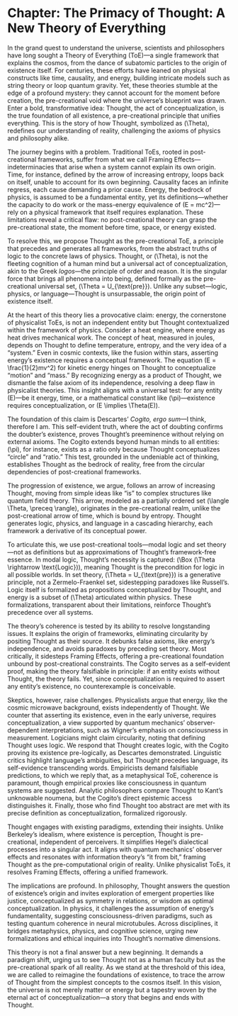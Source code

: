 # Chapter: The Primacy of Thought: A New Theory of Everything

In the grand quest to understand the universe, scientists and philosophers have long sought a Theory of Everything (ToE)—a single framework that explains the cosmos, from the dance of subatomic particles to the origin of existence itself. For centuries, these efforts have leaned on physical constructs like time, causality, and energy, building intricate models such as string theory or loop quantum gravity. Yet, these theories stumble at the edge of a profound mystery: they cannot account for the moment before creation, the pre-creational void where the universe’s blueprint was drawn. Enter a bold, transformative idea: Thought, the act of conceptualization, is the true foundation of all existence, a pre-creational principle that unifies everything. This is the story of how Thought, symbolized as \(\Theta\), redefines our understanding of reality, challenging the axioms of physics and philosophy alike.

The journey begins with a problem. Traditional ToEs, rooted in post-creational frameworks, suffer from what we call Framing Effects—indeterminacies that arise when a system cannot explain its own origin. Time, for instance, defined by the arrow of increasing entropy, loops back on itself, unable to account for its own beginning. Causality faces an infinite regress, each cause demanding a prior cause. Energy, the bedrock of physics, is assumed to be a fundamental entity, yet its definitions—whether the capacity to do work or the mass-energy equivalence of \(E = mc^2\)—rely on a physical framework that itself requires explanation. These limitations reveal a critical flaw: no post-creational theory can grasp the pre-creational state, the moment before time, space, or energy existed.

To resolve this, we propose Thought as the pre-creational ToE, a principle that precedes and generates all frameworks, from the abstract truths of logic to the concrete laws of physics. Thought, or \(\Theta\), is not the fleeting cognition of a human mind but a universal act of conceptualization, akin to the Greek *logos*—the principle of order and reason. It is the singular force that brings all phenomena into being, defined formally as the pre-creational universal set, \(\Theta = U_{\text{pre}}\). Unlike any subset—logic, physics, or language—Thought is unsurpassable, the origin point of existence itself.

At the heart of this theory lies a provocative claim: energy, the cornerstone of physicalist ToEs, is not an independent entity but Thought contextualized within the framework of physics. Consider a heat engine, where energy as heat drives mechanical work. The concept of heat, measured in joules, depends on Thought to define temperature, entropy, and the very idea of a “system.” Even in cosmic contexts, like the fusion within stars, asserting energy’s existence requires a conceptual framework. The equation \(E = \frac{1}{2}mv^2\) for kinetic energy hinges on Thought to conceptualize “motion” and “mass.” By recognizing energy as a product of Thought, we dismantle the false axiom of its independence, resolving a deep flaw in physicalist theories. This insight aligns with a universal test: for any entity \(E\)—be it energy, time, or a mathematical constant like \(\pi\)—existence requires conceptualization, or \(E \implies \Theta(E)\).

The foundation of this claim is Descartes’ *Cogito, ergo sum*—I think, therefore I am. This self-evident truth, where the act of doubting confirms the doubter’s existence, proves Thought’s preeminence without relying on external axioms. The Cogito extends beyond human minds to all entities: \(\pi\), for instance, exists as a ratio only because Thought conceptualizes “circle” and “ratio.” This test, grounded in the undeniable act of thinking, establishes Thought as the bedrock of reality, free from the circular dependencies of post-creational frameworks.

The progression of existence, we argue, follows an arrow of increasing Thought, moving from simple ideas like “is” to complex structures like quantum field theory. This arrow, modeled as a partially ordered set \(\langle \Theta, \preceq \rangle\), originates in the pre-creational realm, unlike the post-creational arrow of time, which is bound by entropy. Thought generates logic, physics, and language in a cascading hierarchy, each framework a derivative of its conceptual power.

To articulate this, we use post-creational tools—modal logic and set theory—not as definitions but as approximations of Thought’s framework-free essence. In modal logic, Thought’s necessity is captured: \(\Box (\Theta \rightarrow \text{Logic})\), meaning Thought is the precondition for logic in all possible worlds. In set theory, \(\Theta = U_{\text{pre}}\) is a generative principle, not a Zermelo-Fraenkel set, sidestepping paradoxes like Russell’s. Logic itself is formalized as propositions conceptualized by Thought, and energy is a subset of \(\Theta\) articulated within physics. These formalizations, transparent about their limitations, reinforce Thought’s precedence over all systems.

The theory’s coherence is tested by its ability to resolve longstanding issues. It explains the origin of frameworks, eliminating circularity by positing Thought as their source. It debunks false axioms, like energy’s independence, and avoids paradoxes by preceding set theory. Most critically, it sidesteps Framing Effects, offering a pre-creational foundation unbound by post-creational constraints. The Cogito serves as a self-evident proof, making the theory falsifiable in principle: if an entity exists without Thought, the theory fails. Yet, since conceptualization is required to assert any entity’s existence, no counterexample is conceivable.

Skeptics, however, raise challenges. Physicalists argue that energy, like the cosmic microwave background, exists independently of Thought. We counter that asserting its existence, even in the early universe, requires conceptualization, a view supported by quantum mechanics’ observer-dependent interpretations, such as Wigner’s emphasis on consciousness in measurement. Logicians might claim circularity, noting that defining Thought uses logic. We respond that Thought creates logic, with the Cogito proving its existence pre-logically, as Descartes demonstrated. Linguistic critics highlight language’s ambiguities, but Thought precedes language, its self-evidence transcending words. Empiricists demand falsifiable predictions, to which we reply that, as a metaphysical ToE, coherence is paramount, though empirical proxies like consciousness in quantum systems are suggested. Analytic philosophers compare Thought to Kant’s unknowable noumena, but the Cogito’s direct epistemic access distinguishes it. Finally, those who find Thought too abstract are met with its precise definition as conceptualization, formalized rigorously.

Thought engages with existing paradigms, extending their insights. Unlike Berkeley’s idealism, where existence is perception, Thought is pre-creational, independent of perceivers. It simplifies Hegel’s dialectical processes into a singular act. It aligns with quantum mechanics’ observer effects and resonates with information theory’s “it from bit,” framing Thought as the pre-computational origin of reality. Unlike physicalist ToEs, it resolves Framing Effects, offering a unified framework.

The implications are profound. In philosophy, Thought answers the question of existence’s origin and invites exploration of emergent properties like justice, conceptualized as symmetry in relations, or wisdom as optimal conceptualization. In physics, it challenges the assumption of energy’s fundamentality, suggesting consciousness-driven paradigms, such as testing quantum coherence in neural microtubules. Across disciplines, it bridges metaphysics, physics, and cognitive science, urging new formalizations and ethical inquiries into Thought’s normative dimensions.

This theory is not a final answer but a new beginning. It demands a paradigm shift, urging us to see Thought not as a human faculty but as the pre-creational spark of all reality. As we stand at the threshold of this idea, we are called to reimagine the foundations of existence, to trace the arrow of Thought from the simplest concepts to the cosmos itself. In this vision, the universe is not merely matter or energy but a tapestry woven by the eternal act of conceptualization—a story that begins and ends with Thought.